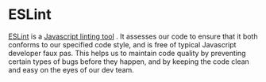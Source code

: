 # ESLint

[ESLint][1] is a [Javascript linting tool][2] . It assesses our code to ensure that it both conforms to
our specified code style, and is free of typical Javascript developer faux pas. This helps us to maintain code quality
by preventing certain types of bugs before they happen, and by keeping the code clean and easy on the eyes of our dev
team.

## 

[1]: http://eslint.org/

[2]: http://mikecavaliere.com/javascript-linting-what-developers-need-to-know/

